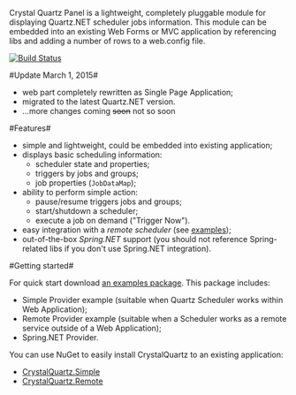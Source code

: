 Crystal Quartz Panel is a lightweight, completely pluggable module for displaying Quartz.NET scheduler jobs information. This module can be embedded into an existing Web Forms or MVC application by referencing libs and adding a number of rows to a web.config file.

[![Build Status](https://travis-ci.org/guryanovev/CrystalQuartz.svg?branch=master)](https://travis-ci.org/guryanovev/CrystalQuartz)

#Update March 1, 2015#
 * web part completely rewritten as Single Page Application;
 * migrated to the latest Quartz.NET version.
 * ...more changes coming ~~soon~~ not so soon
 

#Features#

  * simple and lightweight, could be embedded into existing application;
  * displays basic scheduling information:
    * scheduler state and properties;
    * triggers by jobs and groups;
    * job properties (`JobDataMap`);
  * ability to perform simple action:
    * pause/resume triggers jobs and groups;
    * start/shutdown a scheduler;
    * execute a job on demand ("Trigger Now").
  * easy integration with a *remote scheduler* (see [examples](http://code.google.com/p/crystal-quartz/downloads/detail?name=CrystalQuartz.Examples.1.0.40.zip));
  * out-of-the-box *Spring.NET* support (you should not reference Spring-related libs if you don't use Spring.NET integration).

#Getting started#

For quick start download [an examples package](http://code.google.com/p/crystal-quartz/downloads/detail?name=CrystalQuartz.Examples.1.0.40.zip). This package includes:

  * Simple Provider example (suitable when Quartz Scheduler works within Web Application);
  * Remote Provider example (suitable when a Scheduler works as a remote service outside of a Web Application);
  * Spring.NET Provider.

You can use NuGet to easily install CrystalQuartz to an existing application:

  * [CrystalQuartz.Simple](http://nuget.org/List/Packages/CrystalQuartz.Simple)
  * [CrystalQuartz.Remote](http://nuget.org/List/Packages/CrystalQuartz.Remote)
